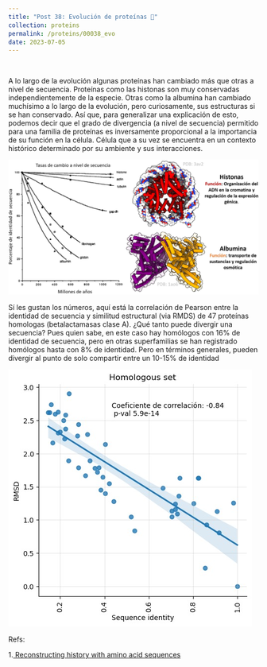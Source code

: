 ```yaml
--- 
title: "Post 38: Evolución de proteínas 🧬"
collection: proteins
permalink: /proteins/00038_evo
date: 2023-07-05
---
```


&nbsp;

A lo largo de la evolución algunas proteínas han cambiado más que otras a nivel de secuencia. Proteínas como las histonas son muy conservadas independientemente de la especie. Otras como la albumina han cambiado muchísimo a lo largo de la evolución, pero curiosamente, sus estructuras si se han conservado. Así que, para generalizar una explicación de esto, podemos decir que el grado de divergencia (a nivel de secuencia) permitido para una familia de proteínas es inversamente proporcional a la importancia de su función en la célula. Célula que a su vez se encuentra en un contexto histórico determinado por su ambiente y sus interacciones.  

![img](/images/proteins/00037_evo.jpg)

Sí les gustan los números, aquí está la correlación de Pearson entre la identidad de secuencia y similitud estructural (via RMDS) de 47 proteínas homologas (betalactamasas clase A). ¿Qué tanto puede divergir una secuencia? Pues quien sabe, en este caso hay homólogos con 16% de identidad de secuencia, pero en otras superfamilias se han registrado homólogos hasta con 8% de identidad. Pero en términos generales, pueden divergir al punto de solo compartir entre un 10-15% de identidad

![img](/images/proteins/00037_num.jpg)

Refs:

1.[ Reconstructing history with amino acid sequences](https://onlinelibrary.wiley.com/doi/10.1002/pro.5560010201)



